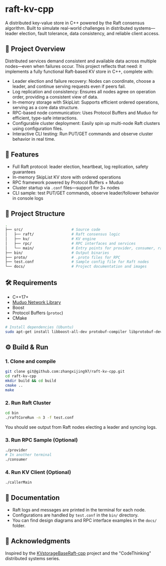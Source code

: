 # raft-kv-cpp

A distributed key-value store in C++ powered by the Raft consensus algorithm. Built to simulate real-world challenges in distributed systems—leader election, fault tolerance, data consistency, and reliable client access.

## 📌 Project Overview

Distributed services demand consistent and available data across multiple nodes—even when failures occur. This project reflects that need: it implements a fully functional Raft-based KV store in C++, complete with:

- Leader election and failure recovery: Nodes can coordinate, choose a leader, and continue serving requests even if peers fail.
- Log replication and consistency: Ensures all nodes agree on operation order, providing a consistent view of data.
- In-memory storage with SkipList: Supports efficient ordered operations, serving as a core data structure.
- RPC-based node communication: Uses Protocol Buffers and Muduo for efficient, type-safe interactions.
- Configurable cluster deployment: Easily spin up multi-node Raft clusters using configuration files.
- Interactive CLI testing: Run PUT/GET commands and observe cluster behavior in real time.

## 🚀 Features

- Full Raft protocol: leader election, heartbeat, log replication, safety guarantees
- In-memory SkipList KV store with ordered operations
- RPC framework powered by Protocol Buffers + Muduo
- Cluster startup via `.conf` files—support for 3+ nodes
- CLI sample: test PUT/GET commands, observe leader/follower behavior in console logs

## 🧱 Project Structure

```bash
.
├── src/                      # Source code
│   ├── raft/                 # Raft consensus logic
│   ├── kv/                   # KV engine
│   ├── rpc/                  # RPC interfaces and services
│   └── main/                 # Entry points for provider, consumer, raft
├── bin/                      # Output binaries
├── proto/                    # .proto files for RPC
├── test.conf                 # Sample config file for Raft nodes
└── docs/                     # Project documentation and images
```

## 🛠️ Requirements

- C++17+
- [Muduo Network Library](https://github.com/chenshuo/muduo)
- Boost
- Protocol Buffers (`protoc`)
- CMake

```bash
# Install dependencies (Ubuntu)
sudo apt-get install libboost-all-dev protobuf-compiler libprotobuf-dev
```

## ⚙️ Build & Run

### 1. Clone and compile

```bash
git clone git@github.com:zhangxijing97/raft-kv-cpp.git
cd raft-kv-cpp
mkdir build && cd build
cmake ..
make
```

### 2. Run Raft Cluster

```bash
cd bin
./raftCoreRun -n 3 -f test.conf
```

You should see output from Raft nodes electing a leader and syncing logs.

### 3. Run RPC Sample (Optional)

```bash
./provider
# In another terminal
./consumer
```

### 4. Run KV Client (Optional)

```bash
./callerMain
```

## 📄 Documentation

- Raft logs and messages are printed in the terminal for each node.
- Configurations are handled by `test.conf` in the `bin/` directory.
- You can find design diagrams and RPC interface examples in the `docs/` folder.

## 🙌 Acknowledgments

Inspired by the [KVstorageBaseRaft-cpp](https://github.com/youngyangyang04/KVstorageBaseRaft-cpp) project and the "CodeThinking" distributed systems series.
